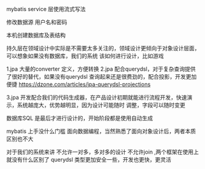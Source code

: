 mybatis service 层使用流式写法

修改数据源 用户名和密码

本机创建数据库及表结构

持久层在领域设计中实际是不需要太多关注的，领域设计更倾向于对象设计层面，可以想象如果没有数据库，我们的系统
该如何进行设计，比如游戏


1.jpa 大量的converter 定义，方便转换
2.jpa 配合querydsl，对于复杂查询提供了很好的替代，如果没有querydsl 查询起来还是很费劲的，配合投影，开发更加便捷
https://dzone.com/articles/jpa-querydsl-projections

3.jpa 开发配合我们的代码生成器，在产品设计初期就能进行流程开发，快速演示，系统越庞大，优势越明显，因为设计可能随时
调整，字段可以随时变更

数据库SQL 是最后才进行设计的，开始阶段都是使用自动生成

mybatis
上手没什么门槛
面向数据编程，当然熟悉了面向对象设计后，两者本质区别也不大


对于我们的系统来讲
不允许一对多，多对多的设计
不允许join ,两个框架在使用上就没有什么区别了
querydsl 类型更加安全一些，开发也更快，更灵活

